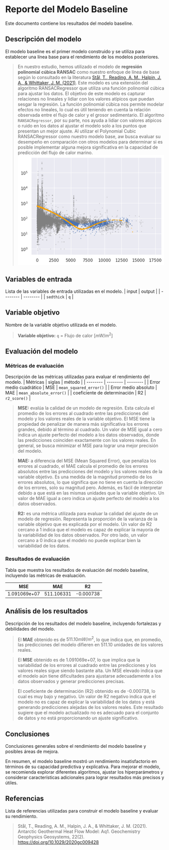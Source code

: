 # Reporte del Modelo Baseline

Este documento contiene los resultados del modelo baseline.

## Descripción del modelo

El modelo baseline es el primer modelo construido y se utiliza para establecer una línea base para el rendimiento de los modelos posteriores.

> En nuestro estudio, hemos utilizado el modelo de **regresión polinomial cúbica RANSAC** como nuestro enfoque de línea de base según lo consultado en la literatura [Stål, T., Reading, A. M., Halpin, J. A., & Whittaker, J. M. (2021)](https://agupubs.onlinelibrary.wiley.com/doi/full/10.1029/2020GC009428). Este modelo es una extensión del algoritmo RANSACRegressor que utiliza una función polinomial cúbica para ajustar los datos. El objetivo de este modelo es capturar relaciones no lineales y lidiar con los valores atípicos que puedan sesgar la regresión. La función polinomial cúbica nos permite modelar efectos no lineales, lo cual es útil teniendo en cuenta la relación observada entre el flujo de calor y el grosor sedimentario. El algoritmo `RANSACRegressor`, por su parte, nos ayuda a lidiar con valores atípicos o ruido en los datos al ajustar el modelo solo a los puntos que presentan un mejor ajuste. Al utilizar el Polynomial Cubic RANSACRegressor como nuestro modelo base, aw busca evaluar su desempeño en comparación con otros modelos para determinar si es posible implementar alguna mejora significativa en la capacidad de predicción del flujo de calor marino.
![baseline](images/baseline.png)
## Variables de entrada

Lista de las variables de entrada utilizadas en el modelo.
| input | output |
| -------- | -------- |
| `sedthick`  | `q`  |

## Variable objetivo

Nombre de la variable objetivo utilizada en el modelo.
> **Variable objetivo:** `q` = Flujo de calor $[mW/m^2]$ 
## Evaluación del modelo

### Métricas de evaluación

Descripción de las métricas utilizadas para evaluar el rendimiento del modelo.
| Métricas | siglas | método |
| -------- | -------- | -------- |
| Error medio cuadrático  | MSE  | `mean_squared_error()`  |
| Error medio absoluto  | MAE  | `mean_absolute_error()`  |
|  coeficiente de determinación  | R2  | `r2_score()`  |
> **MSE:** evalúa la calidad de un modelo de regresión. Esta calcula el promedio de los errores al cuadrado entre las predicciones del modelo y los valores reales de la variable objetivo. El MSE tiene la propiedad de penalizar de manera más significativa los errores grandes, debido al término al cuadrado. Un valor de MSE igual a cero indica un ajuste perfecto del modelo a los datos observados, donde las predicciones coinciden exactamente con los valores reales. En general, se busca minimizar el MSE para lograr una mejor precisión del modelo.

>  **MAE:** a diferencia del MSE (Mean Squared Error), que penaliza los errores al cuadrado, el MAE calcula el promedio de los errores absolutos entre las predicciones del modelo y los valores reales de la variable objetivo. Es una medida de la magnitud promedio de los errores absolutos, lo que significa que no tiene en cuenta la dirección de los errores, solo su magnitud pero. Además, es fácil de interpretar debido a que está en las mismas unidades que la variable objetivo. Un valor de MAE igual a cero indica un ajuste perfecto del modelo a los datos observados.

> **R2:** es una métrica utilizada para evaluar la calidad del ajuste de un modelo de regresión. Representa la proporción de la varianza de la variable objetivo que es explicada por el modelo. Un valor de R2 cercano a 1 indica que el modelo es capaz de explicar la mayoría de la variabilidad de los datos observados. Por otro lado, un valor cercano a 0 indica que el modelo no puede explicar bien la variabilidad de los datos.
### Resultados de evaluación

Tabla que muestra los resultados de evaluación del modelo baseline, incluyendo las métricas de evaluación.

| MSE | MAE | R2 |
| -------- | -------- | -------- |
| 1.091069e+07  | 511.106331  | -0.000738  |
		
## Análisis de los resultados

Descripción de los resultados del modelo baseline, incluyendo fortalezas y debilidades del modelo.
> El **MAE** obtenido es de  $511.10 mW/m^2$, lo que indica que, en promedio, las predicciones del modelo difieren en $511.10$ unidades de los valores reales.

> El **MSE** obtenido es de 1.091069e+07, lo que implica que la variabilidad de los errores al cuadrado entre las predicciones y los valores reales sigue siendo bastante alta. Un MSE elevado indica que el modelo aún tiene dificultades para ajustarse adecuadamente a los datos observados y generar predicciones precisas.

> El coeficiente de determinación (R2) obtenido es de -0.000738, lo cual es muy bajo y negativo. Un valor de R2 negativo indica que el modelo no es capaz de explicar la variabilidad de los datos y está generando predicciones alejadas de los valores reales. Este resultado sugiere que el modelo actualizado no es adecuado para el conjunto de datos y no está proporcionando un ajuste significativo.

## Conclusiones

Conclusiones generales sobre el rendimiento del modelo baseline y posibles áreas de mejora.

En resumen, el modelo baseline mostró un rendimiento insatisfactorio en términos de su capacidad predictiva y explicativa. Para mejorar el modelo, se recomienda explorar diferentes algoritmos, ajustar los hiperparámetros y considerar características adicionales para lograr resultados más precisos y útiles.

## Referencias

Lista de referencias utilizadas para construir el modelo baseline y evaluar su rendimiento.

> Stål, T., Reading, A. M., Halpin, J. A., & Whittaker, J. M. (2021). Antarctic Geothermal Heat Flow Model: Aq1. Geochemistry Geophysics Geosystems, 22(2). https://doi.org/10.1029/2020gc009428
